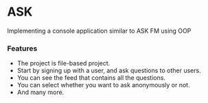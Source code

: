 # ASK
Implementing a console application similar to ASK FM using OOP


### Features
- The project is file-based project.
- Start by signing up with a user, and ask questions to other users.
- You can see the feed that contains all the questions.
- You can select whether you want to ask anonymously or not.
- And many more.
